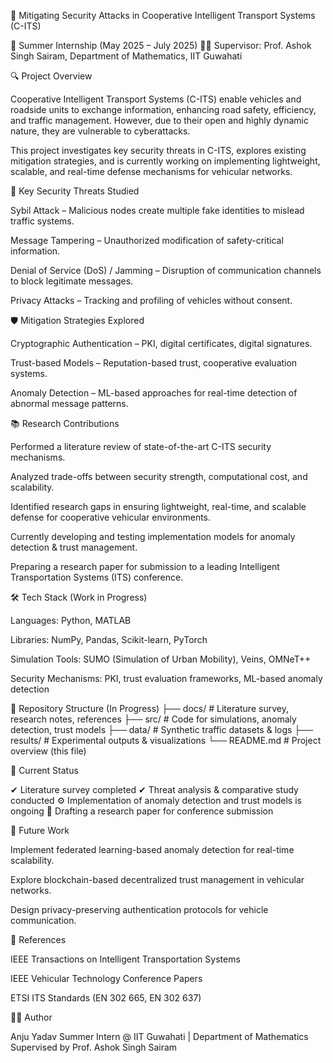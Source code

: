 🚗 Mitigating Security Attacks in Cooperative Intelligent Transport Systems (C-ITS)

📌 Summer Internship (May 2025 – July 2025)
👨‍🏫 Supervisor: Prof. Ashok Singh Sairam, Department of Mathematics, IIT Guwahati

🔍 Project Overview

Cooperative Intelligent Transport Systems (C-ITS) enable vehicles and roadside units to exchange information, enhancing road safety, efficiency, and traffic management. However, due to their open and highly dynamic nature, they are vulnerable to cyberattacks.

This project investigates key security threats in C-ITS, explores existing mitigation strategies, and is currently working on implementing lightweight, scalable, and real-time defense mechanisms for vehicular networks.

🚦 Key Security Threats Studied

Sybil Attack – Malicious nodes create multiple fake identities to mislead traffic systems.

Message Tampering – Unauthorized modification of safety-critical information.

Denial of Service (DoS) / Jamming – Disruption of communication channels to block legitimate messages.

Privacy Attacks – Tracking and profiling of vehicles without consent.

🛡️ Mitigation Strategies Explored

Cryptographic Authentication – PKI, digital certificates, digital signatures.

Trust-based Models – Reputation-based trust, cooperative evaluation systems.

Anomaly Detection – ML-based approaches for real-time detection of abnormal message patterns.

📚 Research Contributions

Performed a literature review of state-of-the-art C-ITS security mechanisms.

Analyzed trade-offs between security strength, computational cost, and scalability.

Identified research gaps in ensuring lightweight, real-time, and scalable defense for cooperative vehicular environments.

Currently developing and testing implementation models for anomaly detection & trust management.

Preparing a research paper for submission to a leading Intelligent Transportation Systems (ITS) conference.

🛠️ Tech Stack (Work in Progress)

Languages: Python, MATLAB

Libraries: NumPy, Pandas, Scikit-learn, PyTorch

Simulation Tools: SUMO (Simulation of Urban Mobility), Veins, OMNeT++

Security Mechanisms: PKI, trust evaluation frameworks, ML-based anomaly detection

📂 Repository Structure (In Progress)
├── docs/                 # Literature survey, research notes, references
├── src/                  # Code for simulations, anomaly detection, trust models
├── data/                 # Synthetic traffic datasets & logs
├── results/              # Experimental outputs & visualizations
└── README.md             # Project overview (this file)

🚀 Current Status

✔ Literature survey completed
✔ Threat analysis & comparative study conducted
⚙️ Implementation of anomaly detection and trust models is ongoing
📄 Drafting a research paper for conference submission

🔮 Future Work

Implement federated learning-based anomaly detection for real-time scalability.

Explore blockchain-based decentralized trust management in vehicular networks.

Design privacy-preserving authentication protocols for vehicle communication.

📖 References

IEEE Transactions on Intelligent Transportation Systems

IEEE Vehicular Technology Conference Papers

ETSI ITS Standards (EN 302 665, EN 302 637)

👩‍💻 Author

Anju Yadav
Summer Intern @ IIT Guwahati | Department of Mathematics
Supervised by Prof. Ashok Singh Sairam
